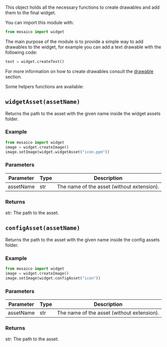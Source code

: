 This object holds all the necessary functions to create drawables and add them to the final widget.

You can import this module with:
```python
from mosaico import widget
```

The main purpose of the module is to provide a simple way to add drawables to the widget, for 
example you can add a text drawable with the following code:

```python
text = widget.createText()
```

For more information on how to create drawables consult the [drawable](/widget-development/widget/drawables/drawable) section.

Some helpers functions are available:

## `widgetAsset(assetName)`
Returns the path to the asset with the given name inside the widget assets folder.

### Example

```python
from mosaico import widget
image = widget.createImage()
image.setImage(widget.widgetAsset("icon.ppm"))
```

### Parameters
| Parameter | Type | Description                                |
| --------- | ---- |--------------------------------------------|
| assetName | str | The name of the asset (without extension). |

### Returns
str: The path to the asset.


## `configAsset(assetName)`
Returns the path to the asset with the given name inside the config assets folder. 

### Example

```python
from mosaico import widget
image = widget.createImage()
image.setImage(widget.configAsset("icon"))
```

### Parameters
| Parameter | Type | Description                                |
| --------- | ---- |--------------------------------------------|
| assetName | str | The name of the asset (without extension). |

### Returns
str: The path to the asset.